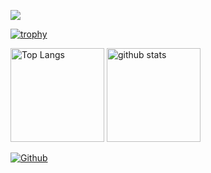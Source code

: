 


![](https://github-profile-summary-cards.vercel.app/api/cards/profile-details?username=c0ridrew&theme=2077)


[![trophy](https://github-profile-trophy.vercel.app/?username=c0ridrew&theme=onedark)](https://github-profile-trophy.vercel.app/?username=c0ridrew&theme=tokyonight)

<img alt="Top Langs" height="150px" src="https://github-readme-stats.vercel.app/api/top-langs/?username=c0ridrew&layout=compact&count_private=true&show_icons=true&theme=tokyonight" />

<img alt="github stats" height="150px" src="https://github-readme-stats.vercel.app/api?username=c0ridrew&count_private=true&show_icons=true&show_icons=true&theme=tokyonight" />

[![Github](https://img.shields.io/badge/--FFFFFF?style=social&logo=github&label=Follow%20c0ridrew)](https://github.com/c0ridrew)


